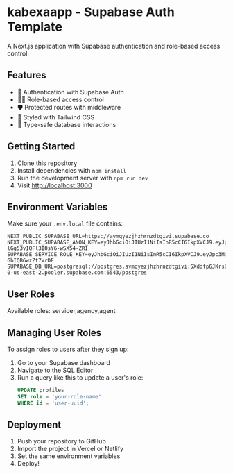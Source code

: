 # kabexaapp - Supabase Auth Template

A Next.js application with Supabase authentication and role-based access control.

## Features

- 🔐 Authentication with Supabase Auth
- 👮‍♂️ Role-based access control
- 🛡️ Protected routes with middleware
- 🎨 Styled with Tailwind CSS
- 🚀 Type-safe database interactions

## Getting Started

1. Clone this repository
2. Install dependencies with `npm install`
3. Run the development server with `npm run dev`
4. Visit [http://localhost:3000](http://localhost:3000)

## Environment Variables

Make sure your `.env.local` file contains:

```
NEXT_PUBLIC_SUPABASE_URL=https://avmqyezjhzhrnzdtgivi.supabase.co
NEXT_PUBLIC_SUPABASE_ANON_KEY=eyJhbGciOiJIUzI1NiIsInR5cCI6IkpXVCJ9.eyJpc3MiOiJzdXBhYmFzZSIsInJlZiI6ImF2bXF5ZXpqaHpocm56ZHRnaXZpIiwicm9sZSI6ImFub24iLCJpYXQiOjE3NDY4MTQ1ODQsImV4cCI6MjA2MjM5MDU4NH0.fieF26ccj16vGjpn-lGg53vIQFl3I0sY6-wSX54-ZRI
SUPABASE_SERVICE_ROLE_KEY=eyJhbGciOiJIUzI1NiIsInR5cCI6IkpXVCJ9.eyJpc3MiOiJzdXBhYmFzZSIsInJlZiI6ImF2bXF5ZXpqaHpocm56ZHRnaXZpIiwicm9sZSI6InNlcnZpY2Vfcm9sZSIsImlhdCI6MTc0NjgxNDU4NCwiZXhwIjoyMDYyMzkwNTg0fQ.mZRE4N7qIZVUNC1Cw3ZZdvS4L2q-GbIQB6wzZt7VrDE
SUPABASE_DB_URL=postgresql://postgres.avmqyezjhzhrnzdtgivi:5Xddfp6JKrsE13oF@aws-0-us-east-2.pooler.supabase.com:6543/postgres
```

## User Roles

Available roles: servicer,agency,agent

## Managing User Roles

To assign roles to users after they sign up:

1. Go to your Supabase dashboard
2. Navigate to the SQL Editor
3. Run a query like this to update a user's role:
   ```sql
   UPDATE profiles
   SET role = 'your-role-name'
   WHERE id = 'user-uuid';
   ```

## Deployment

1. Push your repository to GitHub
2. Import the project in Vercel or Netlify
3. Set the same environment variables
4. Deploy!
